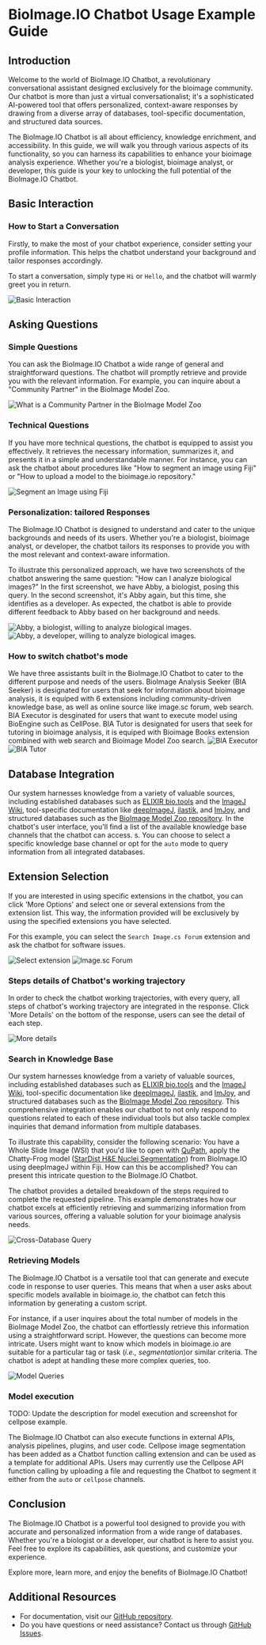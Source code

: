 # BioImage.IO Chatbot Usage Example Guide

## Introduction
Welcome to the world of BioImage.IO Chatbot, a revolutionary conversational assistant designed exclusively for the bioimage community. Our chatbot is more than just a virtual conversationalist; it's a sophisticated AI-powered tool that offers personalized, context-aware responses by drawing from a diverse array of databases, tool-specific documentation, and structured data sources.

The BioImage.IO Chatbot is all about efficiency, knowledge enrichment, and accessibility. In this guide, we will walk you through various aspects of its functionality, so you can harness its capabilities to enhance your bioimage analysis experience. Whether you're a biologist, bioimage analyst, or developer, this guide is your key to unlocking the full potential of the BioImage.IO Chatbot.


## Basic Interaction
### How to Start a Conversation
Firstly, to make the most of your chatbot experience, consider setting your profile information. This helps the chatbot understand your background and tailor responses accordingly.

To start a conversation, simply type `Hi`  or `Hello`, and the chatbot will warmly greet you in return.

![Basic Interaction](./screenshots/chatbot-hi.png)


## Asking Questions
### Simple Questions
You can ask the BioImage.IO Chatbot a wide range of general and straightforward questions. The chatbot will promptly retrieve and provide you with the relevant information. For example, you can inquire about a "Community Partner" in the BioImage Model Zoo.

![What is a Community Partner in the BioImage Model Zoo](./screenshots/chatbot-community-partner.png)

### Technical Questions
If you have more technical questions, the chatbot is equipped to assist you effectively. It retrieves the necessary information, summarizes it, and presents it in a simple and understandable manner. For instance, you can ask the chatbot about procedures like "How to segment an image using Fiji" or "How to upload a model to the bioimage.io repository."

![Segment an Image using Fiji](./screenshots/search-bioimage-docs.png)


### Personalization: tailored Responses
The BioImage.IO Chatbot is designed to understand and cater to the unique backgrounds and needs of its users. Whether you're a biologist, bioimage analyst, or developer, the chatbot tailors its responses to provide you with the most relevant and context-aware information.

To illustrate this personalized approach, we have two screenshots of the chatbot answering the same question: "How can I analyze biological images?" In the first screenshot, we have Abby, a biologist, posing this query. In the second screenshot, it's Abby again, but this time, she identifies as a developer. As expected, the chatbot is able to provide different feedback to Abby based on her background and needs.

![Abby, a biologist, willing to analyze biological images.](./screenshots/chatbot-biologist.png)
![Abby, a developer, willing to analyze biological images.](./screenshots/chatbot-developer.png)

### How to switch chatbot's mode
We have three assistants built in the BioImage.IO Chatbot to cater to the different purpose and needs of the users. BioImage Analysis Seeker (BIA Seeker) is designated for users that seek for information about bioimage analysis, it is equiped with 6 extensions including community-driven knowledge base, as well as online source like image.sc forum, web search. BIA Executor is desginated for users that want to execute model using BioEngine such as CellPose. BIA Tutor is designated for users that seek for tutoring in bioimage analysis, it is equiped with Bioimage Books extension combined with web search and Bioimage Model Zoo search. 
![BIA Executor](./screenshots/bia-executor.png)
![BIA Tutor](./screenshots/bia-tutor.png)

## Database Integration
Our system harnesses knowledge from a variety of valuable sources, including established databases such as [ELIXIR bio.tools](https://bio.tools) and the [ImageJ Wiki](https://imagej.net/software/imagej2/), tool-specific documentation like [deepImageJ](https://deepimagej.github.io), [ilastik](https://www.ilastik.org), and [ImJoy](https://imjoy.io/#/), and structured databases such as the [BioImage Model Zoo repository](https://bioimage.io).
In the chatbot's user interface, you'll find a list of the available knowledge base channels that the chatbot can access. s. You can choose to select a specific knowledge base channel or opt for the `auto` mode to query information from all integrated databases.

## Extension Selection
If you are interested in using specific extensions in the chatbot, you can click 'More Options' and select one or several extensions from the extension list. This way, the information provided will be exclusively by using the specified extensions you have selected.

For this example, you can select the `Search Image.cs Forum` extension and ask the chatbot for software issues.

![Select extension](./screenshots/select-extension.png)
![Image.sc Forum](./screenshots/search-image-forum.png)

### Steps details of Chatbot's working trajectory
In order to check the chatbot working trajectories, with every query, all steps of chatbot's working trajectory are integrated in the response. Click 'More Details' on the bottom of the response, users can see the detail of each step. 

![More details](./screenshots/more-details.png)

### Search in Knowledge Base 
Our system harnesses knowledge from a variety of valuable sources, including established databases such as [ELIXIR bio.tools](https://bio.tools) and the [ImageJ Wiki](https://imagej.net/software/imagej2/), tool-specific documentation like [deepImageJ](https://deepimagej.github.io), [ilastik](https://www.ilastik.org), and [ImJoy](https://imjoy.io/#/), and structured databases such as the [BioImage Model Zoo repository](https://bioimage.io). This comprehensive integration enables our chatbot to not only respond to questions related to each of these individual tools but also tackle complex inquiries that demand information from multiple databases.

To illustrate this capability, consider the following scenario: You have a Whole Slide Image (WSI) that you'd like to open with [QuPath](https://qupath.github.io), apply the Chatty-Frog model ([StarDist H&E Nuclei Segmentation](https://bioimage.io/#/?tags=chatty-frog&id=10.5281%2Fzenodo.6338614)) from BioImage.IO using deepImageJ within Fiji. How can this be accomplished? You can present this intricate question to the BioImage.IO Chatbot.

The chatbot provides a detailed breakdown of the steps required to complete the requested pipeline. This example demonstrates how our chatbot excels at efficiently retrieving and summarizing information from various sources, offering a valuable solution for your bioimage analysis needs.

![Cross-Database Query](./screenshots/search-bioimage-docs.png)

### Retrieving Models
The BioImage.IO Chatbot is a versatile tool that can generate and execute code in response to user queries. This means that when a user asks about specific models available in bioimage.io, the chatbot can fetch this information by generating a custom script.

For instance, if a user inquires about the total number of models in the BioImage Model Zoo, the chatbot can effortlessly retrieve this information using a straightforward script. However, the questions can become more intricate. Users might want to know which models in bioimage.io are suitable for a particular tag or task (*i.e., segmentation*)or similar criteria. The chatbot is adept at handling these more complex queries, too.

![Model Queries](./screenshots/search-model-zoo.png)


### Model execution
TODO: Update the description for model execution and screenshot for cellpose example.

The BioImage.IO Chatbot can also execute functions in external APIs, analysis pipelines, plugins, and user code. Cellpose image segmentation has been added as a Chatbot function calling extension and can be used as a template for additional APIs. Users may currently use the Cellpose API function calling by uploading a file and requesting the Chatbot to segment it either from the `auto` or `cellpose` channels.

## Conclusion
The BioImage.IO Chatbot is a powerful tool designed to provide you with accurate and personalized information from a wide range of databases. Whether you're a biologist or a developer, our chatbot is here to assist you. Feel free to explore its capabilities, ask questions, and customize your experience.

Explore more, learn more, and enjoy the benefits of BioImage.IO Chatbot!

## Additional Resources
- For documentation, visit our [GitHub repository](https://github.com/bioimage-io/bioimageio-chatbot).
- Do you have questions or need assistance? Contact us through [GitHub Issues]((https://github.com/bioimage-io/bioimageio-chatbot/issues)).
